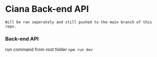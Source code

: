 # Ciana Back-end API
    Will be ran seperately and still pushed to the main branch of this repo.

### Back-end API

run command from root folder `npm run dev`